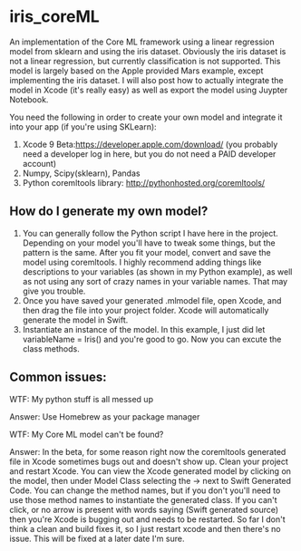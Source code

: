 # iris_coreML
An implementation of the Core ML framework using a linear regression model from sklearn and using the iris dataset. Obviously the iris dataset is not a linear regression, but currently classification is not supported. This model is largely based on the Apple provided Mars example, except implementing the iris dataset. 
I will also post how to actually integrate the model in Xcode (it's really easy) as well as export the model using Juypter Notebook.

You need the following in order to create your own model and integrate it into your app (if you're using SKLearn):

1. Xcode 9 Beta:https://developer.apple.com/download/ (you probably need a developer log in here, but you do not need a PAID developer account)
2. Numpy, Scipy(sklearn), Pandas
3. Python coremltools library: http://pythonhosted.org/coremltools/

## How do I generate my own model?
1. You can generally follow the Python script I have here in the project. Depending on your model you'll have to tweak some things, but the pattern is the same. After you fit your model, convert and save the model using coremltools. I highly recommend adding things like descriptions to your variables (as shown in my Python example), as well as not using any sort of crazy names in your variable names. That may give you trouble.
2. Once you have saved your generated .mlmodel file, open Xcode, and then drag the file into your project folder. Xcode will automatically generate the model in Swift. 
3. Instantiate an instance of the model. In this example, I just did let variableName = Iris() and you're good to go. Now you can excute the class methods.


## Common issues:

WTF: My python stuff is all messed up

Answer: Use Homebrew as your package manager

WTF: My Core ML model can't be found?

Answer: In the beta, for some reason right now the coremltools generated file in Xcode sometimes bugs out and doesn't show up. Clean your project and restart Xcode. You can view the Xcode generated model by clicking on the model, then under Model Class selecting the -> next to Swift Generated Code. You can change the method names, but if you don't you'll need to use those method names to instantiate the generated class. If you can't click, or no arrow is present with words saying (Swift generated source) then you're Xcode is bugging out and needs to be restarted. So far I don't think a clean and build fixes it, so I just restart xcode and then there's no issue. This will be fixed at a later date I'm sure.
